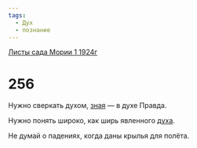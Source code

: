 ```yaml
---
tags:
  - Дух
  - познание
---
```


[Листы сада Мории 1 1924г](/agni/1924)

# 256
Нужно сверкать духом, [зная](/tag/#познание) — в духе Правда.   

Нужно понять широко, как ширь явленного [духа](/tag/#Дух).   

Не думай о падениях, когда даны крылья для полёта.   

